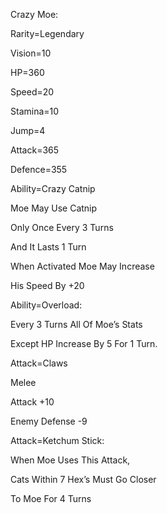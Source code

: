 Crazy Moe:

Rarity=Legendary

Vision=10

HP=360

Speed=20

Stamina=10

Jump=4

Attack=365

Defence=355

Ability=Crazy Catnip

Moe May Use Catnip

Only Once Every 3 Turns

And It Lasts 1 Turn

When Activated Moe May Increase 

His Speed By +20

Ability=Overload:

Every 3 Turns All Of Moe’s Stats

Except HP Increase By 5 For 1 Turn.

Attack=Claws

Melee

Attack +10

Enemy Defense -9

Attack=Ketchum Stick:

When Moe Uses This Attack,

Cats Within 7 Hex’s Must Go Closer

To Moe For 4 Turns
